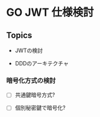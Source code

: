 # GO JWT 仕様検討



## Topics

- JWTの検討

- DDDのアーキテクチャ


### 暗号化方式の検討

- [ ] 共通鍵暗号方式?

- [ ] 個別秘密鍵で暗号化?
